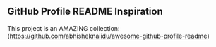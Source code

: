 ## GitHub Profile README Inspiration

This project is an AMAZING collection:(https://github.com/abhisheknaiidu/awesome-github-profile-readme)
